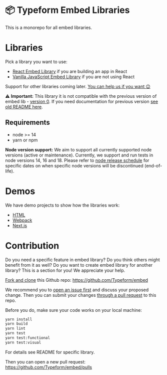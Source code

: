# 📦 Typeform Embed Libraries

This is a monorepo for all embed libraries.

# Libraries

Pick a library you want to use:

- [React Embed Library](./packages/embed-react) if you are building an app in React
- [Vanilla JavaScript Embed Library](./packages/embed) if you are not using React

Support for other libraries coming later. [You can help us if you want 😉](#contribution)

⚠️ **Important:** This library it is not compatible with the previous version of embed lib - [version 0](https://github.com/Typeform/embed/tree/master). If you need documentation for previous version [see old README here](https://github.com/Typeform/embed/tree/master#readme).

## Requirements

- node >= 14
- yarn or npm

**Node version support:** We aim to support all currently supported node versions (active or maintenance). Currently, we support and run tests in node versions 14, 16 and 18. Please refer to [node release schedule](https://github.com/nodejs/release#release-schedule) for specific dates on when specific node versions will be discontinued (end-of-life).

# Demos

We have demo projects to show how the libraries work:

- [HTML](./packages/demo-html)
- [Webpack](./packages/demo-webpack)
- [Next.js](./packages/demo-nextjs)

# Contribution

Do you need a specific feature in embed library? Do you think others might benefit from it as well? Do you want to create embed library for another library? This is a section for you! We appreciate your help.

[Fork and clone](https://docs.github.com/en/github/getting-started-with-github/fork-a-repo) this Github repo: https://github.com/Typeform/embed

We recommend you to [open an issue first](https://github.com/Typeform/embed/issues) and discuss your proposed change. Then you can submit your changes [through a pull request](https://docs.github.com/en/github/collaborating-with-issues-and-pull-requests/about-pull-requests) to this repo.

Before you do, make sure your code works on your local machine:

```bash
yarn install
yarn build
yarn lint
yarn test
yarn test:functional
yarn test:visual
```

For details see README for specific library.

Then you can open a new pull request: https://github.com/Typeform/embed/pulls
